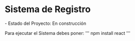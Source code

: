 <h1> Sistema de Registro </h1>
- Estado del Proyecto: En construcción

Para ejecutar el Sistema debes poner:
''' npm install  react '''
